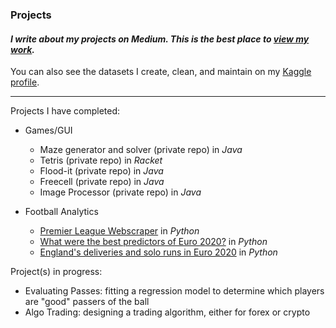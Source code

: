 ### Projects

#### *I write about my projects on Medium. This is the best place to [view my work](https://medium.com/@patel.dea).*

You can also see the datasets I create, clean, and maintain on my [Kaggle profile](https://www.kaggle.com/deanpatel).

---

Projects I have completed:
- Games/GUI
  - Maze generator and solver (private repo) in *Java*
  - Tetris (private repo) in *Racket*
  - Flood-it (private repo) in *Java*
  - Freecell (private repo) in *Java*
  - Image Processor (private repo) in *Java*

- Football Analytics
  - [Premier League Webscraper](https://github.com/deanpatel2/FotMob-PL-Webscraper) in *Python*
  - [What were the best predictors of Euro 2020?](https://github.com/deanpatel2/euro2020-best-predictor-stat) in *Python*
  - [England's deliveries and solo runs in Euro 2020](https://github.com/deanpatel2/England-Final-Third-Euro2020) in *Python*

Project(s) in progress:

- Evaluating Passes: fitting a regression model to determine which players are "good" passers of the ball
- Algo Trading: designing a trading algorithm, either for forex or crypto

